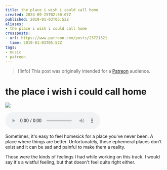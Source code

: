```yaml
---
title: the place i wish i could call home
created: 2024-09-25T02:50:07Z
published: 2019-01-03T05:52Z
aliases:
- the place i wish i could call home
crossposts:
- url: https://www.patreon.com/posts/23721321
  time: 2019-01-03T05:52Z
tags:
- music
- patreon
---
```


> [!info]
> This post was originally intended for a [Patreon](../tags/patreon.md) audience.

# the place i wish i could call home

![](201901030552-the-place-i-wish-i-could-call-home.png)

<audio controls="">
	<source src="201901030552-the-place-i-wish-i-could-call-home.mp3" type="audio/mpeg">
</audio>

Sometimes, it's easy to feel homesick for a place you've never been. A place where things are better. Unfortunately, these ephemeral places don't exist and it can be sad and painful to make them a reality.

Those were the kinds of feelings I had while working on this track. I would say it's a wistful feeling, but that doesn't feel quite right either.
